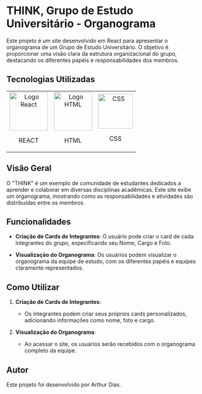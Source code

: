 # THINK, Grupo de Estudo Universitário - Organograma

Este projeto é um site desenvolvido em React para apresentar o organograma de um Grupo de Estudo Universitário. O objetivo é proporcionar uma visão clara da estrutura organizacional do grupo, destacando os diferentes papéis e responsabilidades dos membros.

## Tecnologias Utilizadas

<div align="center">
  <table>
    <tr>
      <td align="center">
        <img src="https://cdn4.iconfinder.com/data/icons/logos-3/600/React.js_logo-512.png" width="100" title="Logo React" alt="Logo React"><br>
        <p>REACT</p>
      </td>
      <td align="center">
        <img src="https://cdn-icons-png.flaticon.com/512/732/732212.png" width="100" title="Logo HTML" alt="Logo HTML"><br>
        <p>HTML</p>
      </td>
      <td align="center">
        <img src="https://seeklogo.com/images/C/css-3-logo-023C1A7171-seeklogo.com.png" width="90" title="Logo CSS" alt="CSS"><br>
        <p>CSS</p>
      </td>
    </tr>
  </table>
</div>

## Visão Geral

O "THINK" é um exemplo de comunidade de estudantes dedicados a aprender e colaborar em diversas disciplinas acadêmicas. Este site exibe um organograma, mostrando como as responsabilidades e atividades são distribuídas entre os membros.

## Funcionalidades

- **Criação de Cards de Integrantes**: O usuário pode criar o card de cada integrantes do grupo, expecificando seu Nome, Cargo e Foto.

- **Visualização do Organograma**: Os usuários podem visualizar o organograma da equipe de estudo, com os diferentes papéis e equipes claramente representados.

## Como Utilizar

1. **Criação de Cards de Integrantes**:
   - Os integrantes podem criar seus próprios cards personalizados, adicionando informações como nome, foto e cargo.

2. **Visualização do Organograma**:
   - Ao acessar o site, os usuários serão recebidos com o organograma completo da equipe.

## Autor

Este projeto foi desenvolvido por Arthur Dias.
